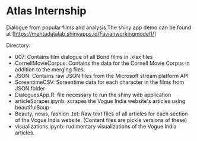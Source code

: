 # Atlas Internship
Dialogue from popular films and analysis
The shiny app demo can be found at [https://mehtadatalab.shinyapps.io/Favianworkingmodel1/]

Directory:
- 007: Contains film dialogue of all Bond films in .xlsx files
- CornellMovieCorpus: Contains the data for the Cornell Movie Corpus in addition to the merging files.
- JSON: Contains raw JSON files from the Microsoft stream platform API
- ScreentimeCSV: Screentime data for each character in the films from JSON folder
- DialoguesApp.R: file necessary to run the shiny web application
- articleScraper.ipynb: scrapes the Vogue India website's articles using beautifulSoup
- Beauty, news, fashion .txt: Raw text files of all articles for each section of the Vogue India website. (Content files are pickle versions of these)
- visualizations.ipynb: rudimentary visualizations of the Vogue India articles.
